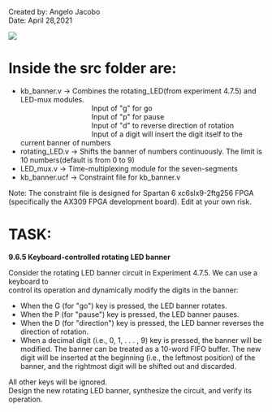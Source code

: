 Created by: Angelo Jacobo  
Date: April 28,2021  

[![](https://user-images.githubusercontent.com/87559347/126129366-ceb1841c-ab8a-4c91-8268-1d18c06f510e.png)]( https://youtu.be/kn6DTLnBa1w)

# Inside the src folder are:  
* kb_banner.v -> Combines the rotating_LED(from experiment 4.7.5) and LED-mux modules.  
&emsp;&emsp;&emsp;&emsp;&emsp;&emsp;&emsp;&emsp;&emsp;&emsp;Input of "g" for go  
&emsp;&emsp;&emsp;&emsp;&emsp;&emsp;&emsp;&emsp;&emsp;&emsp;Input of "p" for pause  
&emsp;&emsp;&emsp;&emsp;&emsp;&emsp;&emsp;&emsp;&emsp;&emsp;Input of "d"  to reverse direction of rotation  
&emsp;&emsp;&emsp;&emsp;&emsp;&emsp;&emsp;&emsp;&emsp;&emsp;Input of a digit will insert the digit itself to the current banner of numbers  
* rotating_LED.v -> Shifts the banner of numbers continuously. The limit is 10 numbers(default is from 0 to 9)  
* LED_mux.v -> Time-multiplexing module for the seven-segments  
* kb_banner.ucf -> Constraint file for kb_banner.v  

Note: The constraint file is designed for Spartan 6 xc6slx9-2ftg256 FPGA (specifically the AX309 FPGA development board). Edit at your own risk.  



# TASK:  
**9.6.5 Keyboard-controlled rotating LED banner**  

Consider the rotating LED banner circuit in Experiment 4.7.5. We can use a keyboard to  
control its operation and dynamically modify the digits in the banner:  

* When the G (for "go") key is pressed, the LED banner rotates.
* When the P (for "pause") key is pressed, the LED banner pauses. 
* When the D (for "direction") key is pressed, the LED banner reverses the direction
	of rotation.
* When a decimal digit (i.e., 0, 1, . . . , 9) key is pressed, the banner will be modified.
The banner can be treated as a 10-word FIFO buffer. The new digit will be inserted at
the beginning (i.e., the leftmost position) of the banner, and the rightmost digit will
be shifted out and discarded.  

All other keys will be ignored.  
Design the new rotating LED banner, synthesize the circuit, and verify its operation. 
